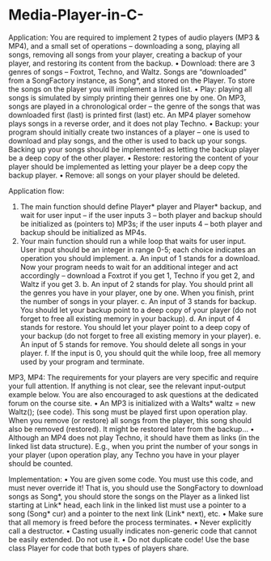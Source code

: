 # Media-Player-in-C-
Application:
You are required to implement 2 types of audio players (MP3 & MP4), and a small set of operations – downloading a song, playing all songs, removing all songs from your player, creating a backup of your player, and restoring its content from the backup.
•	Download: there are 3 genres of songs – Foxtrot, Techno, and Waltz. Songs are “downloaded” from a SongFactory instance, as Song*, and stored on the Player. To store the songs on the player you will implement a linked list.
•	Play: playing all songs is simulated by simply printing their genres one by one. On MP3, songs are played in a chronological order – the genre of the songs that was downloaded first (last) is printed first (last) etc. An MP4 player somehow plays songs in a reverse order, and it does not play Techno.
•	Backup: your program should initially create two instances of a player – one is used to download and play songs, and the other is used to back up your songs. Backing up your songs should be implemented as letting the backup player be a deep copy of the other player.
•	Restore: restoring the content of your player should be implemented as letting your player be a deep copy the backup player.
•	Remove: all songs on your player should be deleted.

Application flow:
1.	The main function should define Player* player and Player* backup, and wait for user input – if the user inputs 3 – both player and backup should be initialized as (pointers to) MP3s; if the user inputs 4 – both player and backup should be initialized as MP4s.
2.	Your main function should run a while loop that waits for user input. User input should be an integer in range 0-5; each choice indicates an operation you should implement.
a.	An input of 1 stands for a download. Now your program needs to wait for an additional integer and act accordingly – download a Foxtrot if you get 1, Techno if you get 2, and Waltz if you get 3.
b.	An input of 2 stands for play. You should print all the genres you have in your player, one by one. When you finish, print the number of songs in your player.
c.	An input of 3 stands for backup. You should let your backup point to a deep copy of your player (do not forget to free all existing memory in your backup).
d.	An input of 4 stands for restore. You should let your player point to a deep copy of your backup (do not forget to free all existing memory in your player).
e.	An input of 5 stands for remove. You should delete all songs in your player.
f.	If the input is 0, you should quit the while loop, free all memory used by your program and terminate.

MP3, MP4:
The requirements for your players are very specific and require your full attention. If anything is not clear, see the relevant input-output example below. You are also encouraged to ask questions at the dedicated forum on the course site.
•	An MP3 is initialized with a Walts* waltz = new Waltz(); (see code). This song must be played first upon operation play. When you remove (or restore) all songs from the player, this song should also be removed (restored). It might be restored later from the backup…
•	Although an MP4 does not play Techno, it should have them as links (in the linked list data structure). E.g., when you print the number of your songs in your player (upon operation play, any Techno you have in your player should be counted.

Implementation:
•	You are given some code. You must use this code, and must never override it! That is, you should use the SongFactory to download songs as Song*, you should store the songs on the Player as a linked list starting at Link* head, each link in the linked list must use a pointer to a song (Song* cur) and a pointer to the next link (Link* next), etc.
•	Make sure that all memory is freed before the process terminates.
•	Never explicitly call a destructor.
•	Casting usually indicates non-generic code that cannot be easily extended. Do not use it.
•	Do not duplicate code! Use the base class Player for code that both types of players share.
